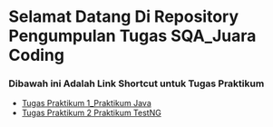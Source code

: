 # Selamat Datang Di Repository Pengumpulan Tugas SQA_Juara Coding
### Dibawah ini Adalah Link Shortcut untuk Tugas Praktikum

- [Tugas Praktikum 1_Praktikum Java](https://github.com/Adhitya2808/SQA_JuaraCoding/tree/0d558b520e8ee98d67e0d7377b34b86f01ea0d9b/Praktikum-Java)
- [Tugas Praktikum 2 Praktikum TestNG](https://github.com/Adhitya2808/Praktikum-TestNG1.git)
